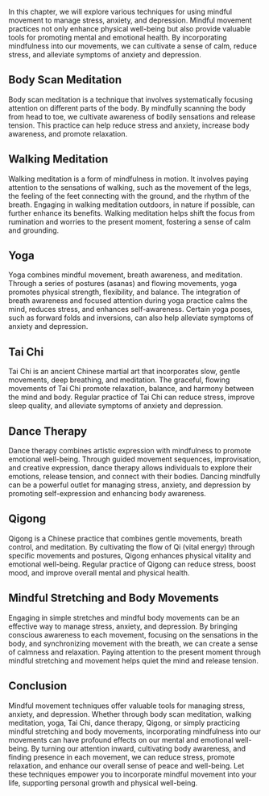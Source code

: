 
In this chapter, we will explore various techniques for using mindful movement to manage stress, anxiety, and depression. Mindful movement practices not only enhance physical well-being but also provide valuable tools for promoting mental and emotional health. By incorporating mindfulness into our movements, we can cultivate a sense of calm, reduce stress, and alleviate symptoms of anxiety and depression.

Body Scan Meditation
--------------------

Body scan meditation is a technique that involves systematically focusing attention on different parts of the body. By mindfully scanning the body from head to toe, we cultivate awareness of bodily sensations and release tension. This practice can help reduce stress and anxiety, increase body awareness, and promote relaxation.

Walking Meditation
------------------

Walking meditation is a form of mindfulness in motion. It involves paying attention to the sensations of walking, such as the movement of the legs, the feeling of the feet connecting with the ground, and the rhythm of the breath. Engaging in walking meditation outdoors, in nature if possible, can further enhance its benefits. Walking meditation helps shift the focus from rumination and worries to the present moment, fostering a sense of calm and grounding.

Yoga
----

Yoga combines mindful movement, breath awareness, and meditation. Through a series of postures (asanas) and flowing movements, yoga promotes physical strength, flexibility, and balance. The integration of breath awareness and focused attention during yoga practice calms the mind, reduces stress, and enhances self-awareness. Certain yoga poses, such as forward folds and inversions, can also help alleviate symptoms of anxiety and depression.

Tai Chi
-------

Tai Chi is an ancient Chinese martial art that incorporates slow, gentle movements, deep breathing, and meditation. The graceful, flowing movements of Tai Chi promote relaxation, balance, and harmony between the mind and body. Regular practice of Tai Chi can reduce stress, improve sleep quality, and alleviate symptoms of anxiety and depression.

Dance Therapy
-------------

Dance therapy combines artistic expression with mindfulness to promote emotional well-being. Through guided movement sequences, improvisation, and creative expression, dance therapy allows individuals to explore their emotions, release tension, and connect with their bodies. Dancing mindfully can be a powerful outlet for managing stress, anxiety, and depression by promoting self-expression and enhancing body awareness.

Qigong
------

Qigong is a Chinese practice that combines gentle movements, breath control, and meditation. By cultivating the flow of Qi (vital energy) through specific movements and postures, Qigong enhances physical vitality and emotional well-being. Regular practice of Qigong can reduce stress, boost mood, and improve overall mental and physical health.

Mindful Stretching and Body Movements
-------------------------------------

Engaging in simple stretches and mindful body movements can be an effective way to manage stress, anxiety, and depression. By bringing conscious awareness to each movement, focusing on the sensations in the body, and synchronizing movement with the breath, we can create a sense of calmness and relaxation. Paying attention to the present moment through mindful stretching and movement helps quiet the mind and release tension.

Conclusion
----------

Mindful movement techniques offer valuable tools for managing stress, anxiety, and depression. Whether through body scan meditation, walking meditation, yoga, Tai Chi, dance therapy, Qigong, or simply practicing mindful stretching and body movements, incorporating mindfulness into our movements can have profound effects on our mental and emotional well-being. By turning our attention inward, cultivating body awareness, and finding presence in each movement, we can reduce stress, promote relaxation, and enhance our overall sense of peace and well-being. Let these techniques empower you to incorporate mindful movement into your life, supporting personal growth and physical well-being.
